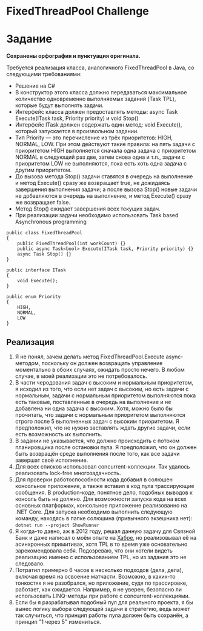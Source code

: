 # FixedThreadPool Challenge
# Задание

**Сохранены орфография и пунктуация оригинала.**

Требуется реализация класса, аналогичного FixedThreadPool в Java, со следующими требованиями:

* Решение на C#
* В конструктор этого класса должно передаваться максимальное количество одновременно выполняемых заданий (Task TPL), которые будут выполнять задачи.
* Интерфейс класса должен предоставлять методы: async Task<bool > Execute(ITask task, Priority priority) и void Stop()
* Интерфейс ITask должен содержать один метод: void Execute(), который запускается в произвольном задании.
* Тип Priority — это перечисление из трёх приоритетов: HIGH, NORMAL, LOW. При этом действуют такие правила: на пять задачи с приоритетом HIGH выполняется сначала одна задача с приоритетом NORMAL в следующий раз две, затем снова одна и т.п., задачи с приоритетом LOW не выполняются, пока есть хоть одна задача с другим приоритетом.
* До вызова метода Stop() задачи ставятся в очередь на выполнение и метод Execute() сразу же возвращает true, не дожидаясь завершения выполнения задачи; а после вызова Stop() новые задачи не добавляются в очередь на выполнение, и метод Execute() сразу же возвращает false.
* Метод Stop() ожидает завершения всех текущих задач.
* При реализации задачи необходимо использовать Task based Asynchronous programming 

```
public class FixedThreadPool
{
	public FixedThreadPool(int workCount) {}
	public async Task<bool> Execute(ITask task, Priority priority) {}
	async Task Stop() {}
}

public interface ITask
{
	void Execute();
}

public enum Priority
{
	HIGH,
	NORMAL, 
	LOW
}
```

## Реализация

1. Я не понял, зачем делать метод FixedThreadPool.Execute async-методом, поскольку он должен возвращать управление моментально в обоих случаях, ожидать просто нечего. В любом случае, в моей реализации это не потребовалось.
2. В части черодования задач с высоким и нормальным приоритетом, я исходил из того, что если нет задач с высоким, но есть задачи с нормальным, задачи с нормальным приоритетом выполняются пока есть таковые, поставленные в очередь на выполнение и не добавлена ни одна задача с высоким. Хотя, можно было бы прочитать, что задачи с нормальным приоритетом выполняются строго после 5 выполненных задач с высоким приоритетом. Я предположил, что не нужно заставлять ждать другие задачи, если есть возможность их выполнить.
3. В задании не указывается, что должно происходить с потоком планировщика после остановки пула. Я предположил, что он должен быть возвращён среде выполнения после того, как все задачи завершат своё исполнение.
4. Для всех списков использовал concurrent-коллекции. Так удалось реализовать lock-free многозадачность.
5. Для проверки работоспособности кода добавил в солюшен консольное приложение, а также вставил в код пула трассирующие сообщения. В production-коде, понятное дело, подобных выводов к консоль быть не должно. Для возможности запуска кода на всех основных платформах, консольное приложение реализованно на .NET Core. Для запуска необходимо выполнить следующую команду, находясь в папке солюшина (привычного экзешника нет):
   ```dotnet run --project ShowRunner```
6. Я когда-то давно, аж в 2012 году, решал данную задачу для Связной Банк и даже написал о моём опыте на [Хабре](https://habr.com/post/145551/), но реализовывал её на асинхронных примитивах, хотя TPL в то время уже основательно зарекомендовала себя. Подозреваю, что они хотели видеть реализацию именно с использованием TPL, но из задания это не следовало.
7. Потратил примерно 6 часов в несколько подходов (дела, дела), включая время на освоение матчасти. Возможно, в каких-то тонкостях я не разобрался, но приложение, судя по трассировке, работает, как ожидается. Например, я не уверен, безопасно ли использовать LINQ-методы при работе с concurrent-коллекциями.
8. Если бы я разрабатывал подобный пул для реального проекта, я бы вынес логику выбора следующей задачи в стратегию, ведь может так случиться, что принцип работы пула должен быть сохранён, а принцип "1 через 5" измениться.